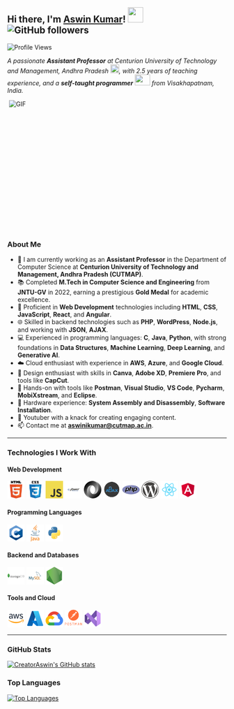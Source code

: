 ## Hi there, I'm [Aswin Kumar](https://master.d2w6px0fdt0my3.amplifyapp.com/)! <img src="https://raw.githubusercontent.com/TheDudeThatCode/TheDudeThatCode/master/Assets/Hi.gif" width=35 height=35> ![GitHub followers](https://img.shields.io/github/followers/Creatoraswin?style=social)

![Profile Views](https://komarev.com/ghpvc/?username=Creatoraswin&style=flat-square)

<p>
  <em>
    A passionate <b>Assistant Professor</b> at Centurion University of Technology and Management, Andhra Pradesh <img src="https://raw.githubusercontent.com/TheDudeThatCode/TheDudeThatCode/master/Assets/Medal.gif" width=20 height=20>, with 2.5 years of teaching experience, and a <b>self-taught programmer</b> <img src="https://raw.githubusercontent.com/TheDudeThatCode/TheDudeThatCode/master/Assets/Developer.gif" width=35 height=25> from Visakhapatnam, India.
  </em>
</p>

<img align="right" alt="GIF" src="https://github.com/abhisheknaiidu/abhisheknaiidu/blob/master/code.gif?raw=true" width="500" height="320" />

### About Me  
- 💼 I am currently working as an **Assistant Professor** in the Department of Computer Science at **Centurion University of Technology and Management, Andhra Pradesh (CUTMAP)**.  
- 📚 Completed **M.Tech in Computer Science and Engineering** from **JNTU-GV** in 2022, earning a prestigious **Gold Medal** for academic excellence.  
- 🔧 Proficient in **Web Development** technologies including **HTML**, **CSS**, **JavaScript**, **React**, and **Angular**.  
- 🌐 Skilled in backend technologies such as **PHP**, **WordPress**, **Node.js**, and working with **JSON**, **AJAX**.  
- 💻 Experienced in programming languages: **C**, **Java**, **Python**, with strong foundations in **Data Structures**, **Machine Learning**, **Deep Learning**, and **Generative AI**.  
- ☁️ Cloud enthusiast with experience in **AWS**, **Azure**, and **Google Cloud**.  
- 🎨 Design enthusiast with skills in **Canva**, **Adobe XD**, **Premiere Pro**, and tools like **CapCut**.  
- 🔧 Hands-on with tools like **Postman**, **Visual Studio**, **VS Code**, **Pycharm**, **MobiXstream**, and **Eclipse**.  
- 🔌 Hardware experience: **System Assembly and Disassembly**, **Software Installation**.  
- 🎥 Youtuber with a knack for creating engaging content.  
- 📫 Contact me at **aswinikumar@cutmap.ac.in**.  

---

### Technologies I Work With  
#### Web Development  
<code><img height="40" src="https://raw.githubusercontent.com/github/explore/80688e429a7d4ef2fca1e82350fe8e3517d3494d/topics/html/html.png" title="HTML"></code>
<code><img height="40" src="https://raw.githubusercontent.com/github/explore/80688e429a7d4ef2fca1e82350fe8e3517d3494d/topics/css/css.png" title="CSS"></code>
<code><img height="40" src="https://raw.githubusercontent.com/github/explore/80688e429a7d4ef2fca1e82350fe8e3517d3494d/topics/javascript/javascript.png" title="JavaScript"></code>
<code><img height="40" src="https://raw.githubusercontent.com/github/explore/80688e429a7d4ef2fca1e82350fe8e3517d3494d/topics/jquery/jquery.png" title="jQuery"></code>
<code><img height="40" src="https://raw.githubusercontent.com/github/explore/80688e429a7d4ef2fca1e82350fe8e3517d3494d/topics/json/json.png" title="JSON"></code>
<code><img height="40" src="https://raw.githubusercontent.com/github/explore/80688e429a7d4ef2fca1e82350fe8e3517d3494d/topics/ajax/ajax.png" title="AJAX"></code>
<code><img height="40" src="https://raw.githubusercontent.com/github/explore/80688e429a7d4ef2fca1e82350fe8e3517d3494d/topics/php/php.png" title="PHP"></code>
<code><img height="40" src="https://raw.githubusercontent.com/github/explore/80688e429a7d4ef2fca1e82350fe8e3517d3494d/topics/wordpress/wordpress.png" title="WordPress"></code>
<code><img height="40" src="https://raw.githubusercontent.com/github/explore/80688e429a7d4ef2fca1e82350fe8e3517d3494d/topics/react/react.png" title="React"></code>
<code><img height="40" src="https://raw.githubusercontent.com/github/explore/80688e429a7d4ef2fca1e82350fe8e3517d3494d/topics/angular/angular.png" title="Angular"></code>

#### Programming Languages  
<code><img height="40" src="https://raw.githubusercontent.com/github/explore/80688e429a7d4ef2fca1e82350fe8e3517d3494d/topics/c/c.png" title="C"></code>
<code><img height="40" src="https://raw.githubusercontent.com/github/explore/80688e429a7d4ef2fca1e82350fe8e3517d3494d/topics/java/java.png" title="Java"></code>
<code><img height="40" src="https://raw.githubusercontent.com/github/explore/80688e429a7d4ef2fca1e82350fe8e3517d3494d/topics/python/python.png" title="Python"></code>

#### Backend and Databases  
<code><img height="40" src="https://raw.githubusercontent.com/github/explore/80688e429a7d4ef2fca1e82350fe8e3517d3494d/topics/mongodb/mongodb.png" title="MongoDB"></code>
<code><img height="40" src="https://raw.githubusercontent.com/github/explore/80688e429a7d4ef2fca1e82350fe8e3517d3494d/topics/mysql/mysql.png" title="MySQL"></code>
<code><img height="40" src="https://raw.githubusercontent.com/github/explore/80688e429a7d4ef2fca1e82350fe8e3517d3494d/topics/nodejs/nodejs.png" title="Node.js"></code>

#### Tools and Cloud  
<code><img height="40" src="https://raw.githubusercontent.com/github/explore/80688e429a7d4ef2fca1e82350fe8e3517d3494d/topics/aws/aws.png" title="AWS"></code>
<code><img height="40" src="https://raw.githubusercontent.com/github/explore/80688e429a7d4ef2fca1e82350fe8e3517d3494d/topics/azure/azure.png" title="Azure"></code>
<code><img height="40" src="https://raw.githubusercontent.com/github/explore/80688e429a7d4ef2fca1e82350fe8e3517d3494d/topics/google-cloud/google-cloud.png" title="Google Cloud"></code>
<code><img height="40" src="https://raw.githubusercontent.com/github/explore/80688e429a7d4ef2fca1e82350fe8e3517d3494d/topics/postman/postman.png" title="Postman"></code>
<code><img height="40" src="https://raw.githubusercontent.com/github/explore/80688e429a7d4ef2fca1e82350fe8e3517d3494d/topics/visual-studio/visual-studio.png" title="Visual Studio"></code>

---

### GitHub Stats  
[![CreatorAswin's GitHub stats](https://github-readme-stats.vercel.app/api?username=CreatorAswin)](https://github.com/CreatorAswin)  

### Top Languages  
[![Top Languages](https://github-readme-stats.vercel.app/api/top-langs/?username=CreatorAswin)](https://github.com/CreatorAswin)  
